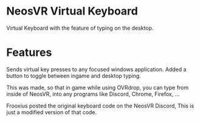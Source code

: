# NeosVR Virtual Keyboard
Virtual Keyboard with the feature of typing on the desktop.

# Features
Sends virtual key presses to any focused windows application.
Added a button to toggle between ingame and desktop typing.

This was made, so that in game while using OVRdrop,
you can type from inside of NeosVR, into any programs like Discord, Chrome, Firefox, ...

Frooxius posted the original keyboard code on the NeosVR Discord,
This is just a modified version of that code.
